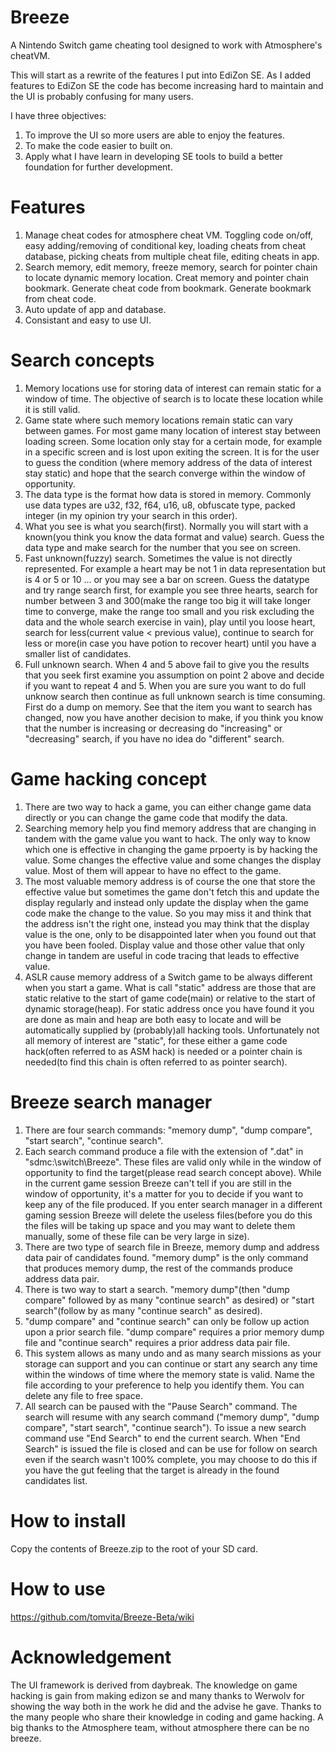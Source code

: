 # Breeze
A Nintendo Switch game cheating tool designed to work with Atmosphere's cheatVM.

This will start as a rewrite of the features I put into EdiZon SE. As I added features to EdiZon SE the code has become increasing hard to maintain and the UI is probably confusing for many users.

I have three objectives: 

1. To improve the UI so more users are able to enjoy the features. 
2. To make the code easier to built on.
3. Apply what I have learn in developing SE tools to build a better foundation for further development. 

# Features 
1. Manage cheat codes for atmosphere cheat VM. Toggling code on/off, easy adding/removing of conditional key, loading cheats from cheat database, picking cheats from multiple cheat file, editing cheats in app.
2. Search memory, edit memory, freeze memory, search for pointer chain to locate dynamic memory location. Creat memory and pointer chain bookmark. Generate cheat code from bookmark. Generate bookmark from cheat code.
3. Auto update of app and database. 
4. Consistant and easy to use UI.

# Search concepts
1. Memory locations use for storing data of interest can remain static for a window of time. The objective of search is to locate these location while it is still valid.
2. Game state where such memory locations remain static can vary between games. For most game many location of interest stay between loading screen. Some location only stay for a certain mode, for example in a specific screen and is lost upon exiting the screen. It is for the user to guess the condition (where memory address of the data of interest stay static) and hope that the search converge within the window of opportunity.
3. The data type is the format how data is stored in memory. Commonly use data types are u32, f32, f64, u16, u8, obfuscate type, packed integer (in my opinion try your search in this order). 
4. What you see is what you search(first). Normally you will start with a known(you think you know the data format and value) search. Guess the data type and make search for the number that you see on screen. 
5. Fast unknown(fuzzy) search. Sometimes the value is not directly represented. For example a heart may be not 1 in data representation but is 4 or 5 or 10 ... or you may see a bar on screen. Guess the datatype and try range search first, for example you see three hearts, search for number between 3 and 300(make the range too big it will take longer time to converge, make the range too small and you risk excluding the data and the whole search exercise in vain), play until you loose heart, search for less(current value < previous value), continue to search for less or more(in case you have potion to recover heart) until you have a smaller list of candidates.
6. Full unknown search. When 4 and 5 above fail to give you the results that you seek first examine you assumption on point 2 above and decide if you want to repeat 4 and 5. When you are sure you want to do full unknow search then continue as full unknown search is time consuming. First do a dump on memory. See that the item you want to search has changed, now you have another decision to make, if you think you know that the number is increasing or decreasing do "increasing" or "decreasing" search, if you have no idea do "different" search.

# Game hacking concept
1. There are two way to hack a game, you can either change game data directly or you can change the game code that modify the data.
2. Searching memory help you find memory address that are changing in tandem with the game value you want to hack. The only way to know which one is effective in changing the game prpoerty is by hacking the value. Some changes the effective value and some changes the display value. Most of them will appear to have no effect to the game. 
3. The most valuable memory address is of course the one that store the effective value but sometimes the game don't fetch this and update the display regularly and instead only update the display when the game code make the change to the value. So you may miss it and think that the address isn't the right one, instead you may think that the display value is the one, only to be disappointed later when you found out that you have been fooled. Display value and those other value that only change in tandem are useful in code tracing that leads to effective value.
4. ASLR cause memory address of a Switch game to be always different when you start a game. What is call "static" address are those that are static relative to the start of game code(main) or relative to the start of dynamic storage(heap). For static address once you have found it you are done as main and heap are both easy to locate and will be automatically supplied by (probably)all hacking tools. Unfortunately not all memory of interest are "static", for these either a game code hack(often referred to as ASM hack) is needed or a pointer chain is needed(to find this chain is often referred to as pointer search). 

# Breeze search manager
1. There are four search commands: "memory dump", "dump compare", "start search", "continue search".
2. Each search command produce a file with the extension of ".dat" in "sdmc:\switch\Breeze\". These files are valid only while in the window of opportunity to find the target(please read search concept above). While in the current game session Breeze can't tell if you are still in the window of opportunity, it's a matter for you to decide if you want to keep any of the file produced. If you enter search manager in a different gaming session Breeze will delete the useless files(before you do this the files will be taking up space and you may want to delete them manually, some of these file can be very large in size). 
3. There are two type of search file in Breeze, memory dump and address data pair of candidates found. "memory dump" is the only command that produces memory dump, the rest of the commands produce address data pair.
4. There is two way to start a search. "memory dump"(then "dump compare" followed by as many "continue search" as desired) or "start search"(follow by as many "continue search" as desired). 
5. "dump compare" and "continue search" can only be follow up action upon a prior search file. "dump compare" requires a prior memory dump file and "continue search" requires a prior address data pair file. 
6. This system allows as many undo and as many search missions as your storage can support and you can continue or start any search any time within the windows of time where the memory state is valid. Name the file according to your preference to help you identify them. You can delete any file to free space. 
7. All search can be paused with the "Pause Search" command. The search will resume with any search command ("memory dump", "dump compare", "start search", "continue search"). To issue a new search command use "End Search" to end the current search. When "End Search" is issued the file is closed and can be use for follow on search even if the search wasn't 100% complete, you may choose to do this if you have the gut feeling that the target is already in the found candidates list. 

# How to install
Copy the contents of Breeze.zip to the root of your SD card.

# How to use
https://github.com/tomvita/Breeze-Beta/wiki

# Acknowledgement
The UI framework is derived from daybreak.
The knowledge on game hacking is gain from making edizon se and many thanks to Werwolv for showing the way both in the work he did and the advise he gave. 
Thanks to the many people who share their knowledge in coding and game hacking. A big thanks to the Atmosphere team, without atmosphere there can be no breeze. 
